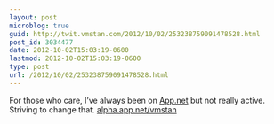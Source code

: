 ```yaml
---
layout: post
microblog: true
guid: http://twit.vmstan.com/2012/10/02/253238759091478528.html
post_id: 3034477
date: 2012-10-02T15:03:19-0600
lastmod: 2012-10-02T15:03:19-0600
type: post
url: /2012/10/02/253238759091478528.html
---
```

For those who care, I’ve always been on <a href="http://App.net">App.net</a> but not really active. Striving to change that. <a href="https://alpha.app.net/vmstan">alpha.app.net/vmstan</a>
